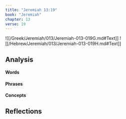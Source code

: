 ```yaml
---
title: "Jeremiah 13:19"
book: "Jeremiah"
chapter: 13
verse: 19
---
```

![[/Greek/Jeremiah/013/Jeremiah-013-019G.md#Text]]
![[/Hebrew/Jeremiah/013/Jeremiah-013-019H.md#Text]]

## Analysis

#### Words

#### Phrases

#### Concepts

## Reflections
